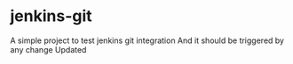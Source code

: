 # jenkins-git

A simple project to test jenkins git integration
And it should be triggered by any change
Updated
